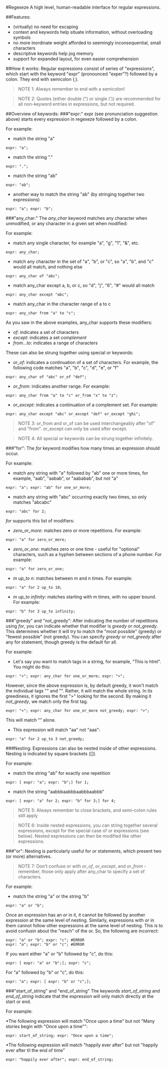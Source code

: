 #Regexeze 
A high level, human-readable interface for regular expressions.

##Features:
- (virtually) no need for escaping
- context and keywords help situate information, without overloading symbols
- no more inordinate weight afforded to seemingly inconsequential, small characters
- descriptive keywords help jog memory
- support for expanded layout, for even easier comprehension

##How it works:
Regular expressions consist of series of "expressions", which start with the keyword "expr" (pronounced "exper"?) followed by a colon. They end with semicolon (;).

>NOTE 1: Always remember to end with a semicolon!

>NOTE 2: Quotes (either double (") or single (')) are recommended for all non-keyword entries in expressions, but not required.

##Overview of keywords:
###"expr:"
expr (see pronunciation suggestion above) starts every expression in regexeze followed by a colon.

For example:

* match the string "a"

```
expr: "a";
```


* match the string "."

```
expr: ".";
```

* match the string "ab"

```
expr: "ab";
```

* another way to match the string "ab" (by stringing together two expressions)

```
expr: "a"; expr: "b";
```

###"any_char:"
The *any_char* keyword matches any character when unmodified, or any character in a given set when modified:

For example:

* match any single character, for example "a", "g", "1", "&", etc.

```
expr: any_char;
```

* match any character in the set of "a", "b", or "c", so "a", "b", and "c" would all match, and nothing else

``` 
expr: any_char of "abc";
```

* match any_char except a, b, or c, so "d", "j", "6", "#" would all match

```
expr: any_char except "abc";
```

* match any_char in the character range of a to c

```
expr: any_char from "a" to "c";
```

As you saw in the above examples, any_char supports these modifiers:
* *of*: indicates a set of characters
* *except*: indicates a set *complement*
* *from...to*: indicates a range of characters

These can also be strung together using special *or* keywords:
* *or_of*: indicates a continuation of a set of characters. For example, the following code matches "a", "b", "c", "d", "e", or "f"

```
expr: any_char of "abc" or_of "def";
```

* *or_from*: indicates another range. For example:

```
expr: any_char from "a" to "c" or_from "x" to "z";
```

* *or_except*: indicates a continuation of a complement set. For example:

```
expr: any_char except "abc" or_except "def" or_except "ghi";
```

>NOTE 3: or_from and or_of can be used interchangeably after "of" and "from". or_except can only be used after except. 

>NOTE 4: All special *or* keywords can be strung together infinitely.

###"for":
The *for* keyword modifies how many times an expression should occur.

For example:
* match any string with "a" followed by "ab" one or more times, for example, "aab", "aabab", or "aababab", but not "a"

```
expr: "a"; expr: "ab" for one_or_more;
```

* match any string with "abc" occurring exactly two times, so only matches "abcabc"

```
expr: "abc" for 2;
```

*for* supports this list of modifiers:
* *zero_or_more*: matches zero or more repetitions. For example:

```
expr: "a" for zero_or_more;
```

* *zero_or_one*: matches zero or one time - useful for "optional" characters, such as a hyphen between sections of a phone number. For example:

```
expr: "a" for zero_or_one;
```

* *m up_to n*: matches between m and n times. For example:

```
expr: "a" for 2 up_to 10;
```

* *m up_to infinity*: matches starting with m times, with no upper bound. For example:

```
expr: "b" for 3 up_to infinity;
```

###"greedy" and "not_greedy":
After indicating the number of repetitions using *for*, you can indicate whether that modifier is *greedy* or *not_greedy*. This determines whether it will try to match the "most possible" (greedy) or "fewest possible" (not greedy). You can specify *greedy* or *not_greedy* after any for statement, though greedy is the default for all.

For example:
* Let's say you want to match tags in a string, for example, "<sometag>This is html</sometag>".  You might do this:

```
expr: "<"; expr: any_char for one_or_more; expr: ">";
```

However, since the above expression is, by default greedy, it won't match the individual tags "<sometag>" and "</sometag>". Rather, it will match the whole string.  In its greediness, it ignores the first ">" looking for the second.  By making it *not_greedy*, we match only the first tag.

```
expr: "<"; expr: any_char for one_or_more not_greedy; expr: ">";
```

This will match "<sometag>" alone.

* This expression will match "aa" not "aaa":

```
expr: "a" for 2 up_to 3 not_greedy;
```

###Nesting:
Expressions can also be nested inside of other expressions. Nesting is indicated by square brackets ([]).

For example:
* match the string "ab" for exactly one repetition

```
expr: [ expr: "a"; expr: "b";] for 1;
```

* match the string "aabbbaabbbaabbbaabbb"

```
expr: [ expr: "a" for 2; expr: "b" for 3;] for 4;
```

>NOTE 5: Always remember to close brackets, and semi-colon rules still apply

>NOTE 6: Inside nested expressions, you can string together several expressions, except for the special case of or expressions (see below). Nested expressions can then be modified like other expressions.

###"or":
Nesting is particularly useful for *or* statements, which present two (or more) alternatives. 

>NOTE 7: Don't confuse *or* with *or_of*, *or_except*, and *or_from* - remember, those only apply after any_char to specify a set of characters.

For example:
* match the string "a" or the string "b"

```
expr: "a" or "b";
```

Once an expression has an *or* in it, it cannot be followed by another expression at the same level of nesting. Similarly, expressions with *or* in them cannot follow other expressions at the same level of nesting. This is to avoid confusin about the "reach" of the or.  So, the following are incorrect:

```
expr: "a" or "b"; expr: "c"; #ERROR
expr: "a"; expr: "b" or "c"; #ERROR
```

If you want either "a" or "b" followed by "c", do this:

```
expr: [ expr: "a" or "b";]; expr: "c";
```

For "a" followed by "b" or "c", do this:

```
expr: "a"; expr: [ expr: "b" or "c";];
```

###"start_of_string" and "end_of_string"
The keywords *start_of_string* and *end_of_string* indicate that the expression will only match directly at the start or end.

For example:

*The following expression will match "Once upon a time" but not "Many stories begin with "Once upon a time"":

```
expr: start_of_string; expr: "Once upon a time";
```

*The following expression will match "happily ever after" but not "happily ever after til the end of time"

```
expr: "happily ever after"; expr: end_of_string;
```
